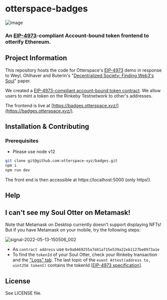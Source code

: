 # otterspace-badges

![image](https://user-images.githubusercontent.com/2758453/168291832-6cfb8266-2d4a-4850-9044-82b4e597ddc9.png)

### An [EIP-4973](https://github.com/ethereum/EIPs/pull/4973)-compliant Account-bound token frontend to otterify Ethereum.

## Project Information

This repository hosts the code for Otterspace's
[EIP-4973](https://otterspace-xyz.github.io/badges/) demo in response to Weyl,
Ohlhaver and Buterin's "[Decentralized Society: Finding Web3's
Soul](https://papers.ssrn.com/sol3/papers.cfm?abstract_id=4105763)" paper.

We created a [EIP-4973-compliant account-bound token
contract](https://github.com/otterspace-xyz/otterspace-contracts). We allow
users to mint a token on the Rinkeby Testnetwork to other's addresses.

The frontend is live at
[https://badges.otterspace.xyz/](https://badges.otterspace.xyz/).

## Installation & Contributing

### Prerequisites

- Please use node v12

```bash
git clone git@github.com:otterspace-xyz/badges.git
npm i
npm run dev
```

The front end is then accessible at https://localhost:5000 (only https!).

## Help

## I can't see my Soul Otter on Metamask!

Note that Metamask on Desktop currently doesn't support displaying NFTs! But if you have Metamask on your mobile, try the following steps: 

![signal-2022-05-13-150506_002](https://user-images.githubusercontent.com/2758453/168290374-7707aceb-1794-4877-8abf-b49fbee1fb0e.png)

- As `contract address` use `0x9a8469255a7d41a715e539a22eb1127be0973a1e`
- To find the `tokenId` of your Soul Otter, check your Rinkeby transaction and the ["Logs" tab](https://rinkeby.etherscan.io/tx/0x4958d62bb77f507c89df67105b090a3e3e081383b6ebfcd2b65e7e5711d92156#eventlog). The last topic of the `event Attest(address to, uint256 tokenI)` contains the tokenId [[EIP-4973 specification](https://github.com/ethereum/EIPs/blob/acdc991fdee3b0a56abf1aa03a74de86b9f9bef2/EIPS/eip-4973.md#specification)].



## License

See LICENSE file.
